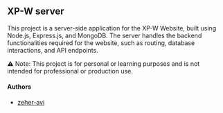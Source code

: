 ## XP-W server

This project is a server-side application for the XP-W Website, built using Node.js, Express.js, and MongoDB. The server handles the backend functionalities required for the website, such as routing, database interactions, and API endpoints.

⚠️ Note: This project is for personal or learning purposes and is not intended for professional or production use.

#### Authors

- [zeher-avi](https://twitter.com/zeher_avi)
